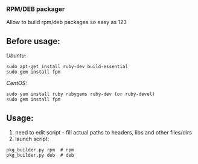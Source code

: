 ### RPM/DEB packager
Allow to build rpm/deb packages so easy as 123

## Before usage:
_Ubuntu:_  
```
sudo apt-get install ruby-dev build-essential
sudo gem install fpm
```

_CentOS:_
```
sudo yum install ruby rubygems ruby-dev (or ruby-devel)
sudo gem install fpm
```

## Usage:
1) need to edit script - fill actual paths to headers, libs and other files/dirs
2) launch script:
```
pkg_builder.py rpm  # rpm 
pkg_builder.py deb  # deb
```

